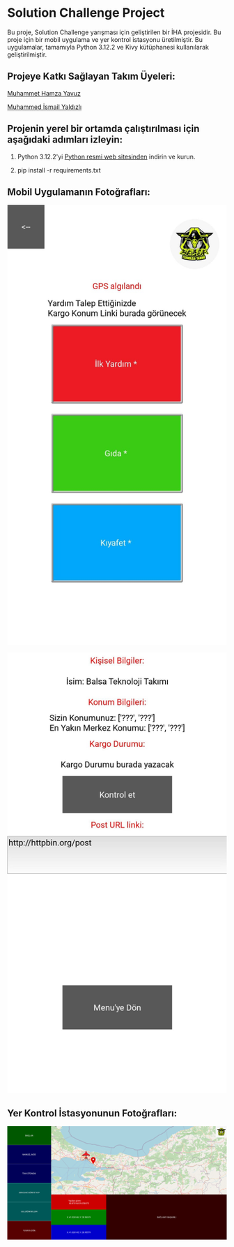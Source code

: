# Solution Challenge Project

Bu proje, Solution Challenge yarışması için geliştirilen bir İHA projesidir. Bu proje için bir mobil uygulama ve yer kontrol istasyonu üretilmiştir. Bu uygulamalar, tamamıyla Python 3.12.2 ve Kivy kütüphanesi kullanılarak geliştirilmiştir.

## Projeye Katkı Sağlayan Takım Üyeleri:

[Muhammet Hamza Yavuz](https://github.com/hamza37yavuz)

[Muhammed İsmail Yaldızlı](https://github.com/SanalRosto)


## Projenin yerel bir ortamda çalıştırılması için aşağıdaki adımları izleyin:

1. Python 3.12.2'yi [Python resmi web sitesinden](https://www.python.org/downloads/) indirin ve kurun.

2. pip install -r requirements.txt

## Mobil Uygulamanın Fotoğrafları:

![Mobil Uygulama Ekranı](https://github.com/hamza37yavuz/sc_project/blob/main/images/main_page.jpeg)


![Mobil Uygulama Ekranı 2](https://github.com/hamza37yavuz/sc_project/blob/main/images/second_page.jpeg)

## Yer Kontrol İstasyonunun Fotoğrafları:

![Mobil Uygulama Ekranı](https://github.com/hamza37yavuz/sc_project/blob/main/images/control_station.png)

